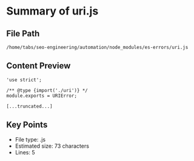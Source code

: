 # Summary of uri.js
  
## File Path
`/home/tabs/seo-engineering/automation/node_modules/es-errors/uri.js`

## Content Preview
```
'use strict';

/** @type {import('./uri')} */
module.exports = URIError;

[...truncated...]
```

## Key Points
- File type: .js
- Estimated size: 73 characters
- Lines: 5
